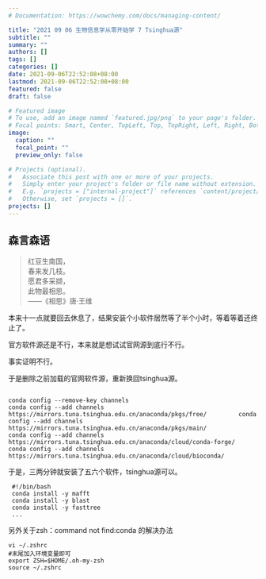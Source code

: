 ```yaml
---
# Documentation: https://wowchemy.com/docs/managing-content/

title: "2021 09 06 生物信息学从零开始学 7 Tsinghua源"
subtitle: ""
summary: ""
authors: []
tags: []
categories: []
date: 2021-09-06T22:52:08+08:00
lastmod: 2021-09-06T22:52:08+08:00
featured: false
draft: false

# Featured image
# To use, add an image named `featured.jpg/png` to your page's folder.
# Focal points: Smart, Center, TopLeft, Top, TopRight, Left, Right, BottomLeft, Bottom, BottomRight.
image:
  caption: ""
  focal_point: ""
  preview_only: false

# Projects (optional).
#   Associate this post with one or more of your projects.
#   Simply enter your project's folder or file name without extension.
#   E.g. `projects = ["internal-project"]` references `content/project/deep-learning/index.md`.
#   Otherwise, set `projects = []`.
projects: []
---
```

## 森言森语  
>红豆生南国，    
春来发几枝。    
愿君多采撷，   
此物最相思。    
——《相思》唐·王维  

本来十一点就要回去休息了，结果安装个小软件居然等了半个小时，等着等着还终止了。

 官方软件源还是不行，本来就是想试试官网源到底行不行。
 
 事实证明不行。
 
 于是删除之前加载的官网软件源，重新换回tsinghua源。
 
 ``` 

conda config --remove-key channels 
conda config --add channels https://mirrors.tuna.tsinghua.edu.cn/anaconda/pkgs/free/         conda config --add channels https://mirrors.tuna.tsinghua.edu.cn/anaconda/pkgs/main/       
conda config --add channels https://mirrors.tuna.tsinghua.edu.cn/anaconda/cloud/conda-forge/      
conda config --add channels https://mirrors.tuna.tsinghua.edu.cn/anaconda/cloud/bioconda/ 
``` 

于是，三两分钟就安装了五六个软件，tsinghua源可以。


``` 
 #!/bin/bash 
 conda install -y mafft 
 conda install -y blast 
 conda install -y fasttree 
 ...
```  
另外关于zsh：command not find:conda 的解决办法  

``` 
vi ~/.zshrc 
#末尾加入环境变量即可 
export ZSH=$HOME/.oh-my-zsh 
source ~/.zshrc 
``` 